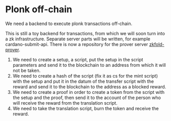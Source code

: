 # Plonk off-chain

We need a backend to execute plonk transactions off-chain.

This is still a toy backend for transactions, from which we will soon turn into a zk infrastructure.
Separate server parts will be written, for example cardano-submit-api.
There is now a repository for the prover server [zkfold-prover](https://github.com/zkFold/zkfold-prover).

1) We need to create a setup, a script, put the setup in the script parameters and send it to the blockchain to an address from which it will not be taken.
2) We need to create a hash of the script (fix it as cs for the mint script) with the setup and put it in the datum of the transfer script with the reward and send it to the blockchain to the address as a blocked reward.
3) We need to create a proof in order to create a token from the script with the setup and the proof, then send it to the account of the person who will receive the reward from the translation script.
4) We need to take the translation script, burn the token and receive the reward.